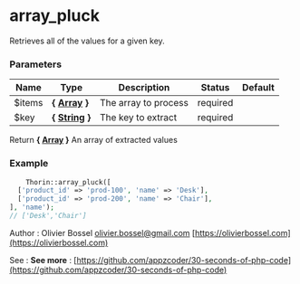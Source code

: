 # array_pluck

Retrieves all of the values for a given key.


### Parameters
Name  |  Type  |  Description  |  Status  |  Default
------------  |  ------------  |  ------------  |  ------------  |  ------------
$items  |  **{ [Array](http://php.net/manual/en/language.types.array.php) }**  |  The array to process  |  required  |
$key  |  **{ [String](http://php.net/manual/en/language.types.string.php) }**  |  The key to extract  |  required  |

Return **{ [Array](http://php.net/manual/en/language.types.array.php) }** An array of extracted values

### Example
```php
	Thorin::array_pluck([
  ['product_id' => 'prod-100', 'name' => 'Desk'],
  ['product_id' => 'prod-200', 'name' => 'Chair'],
], 'name');
// ['Desk','Chair']
```
Author : Olivier Bossel [olivier.bossel@gmail.com](mailto:olivier.bossel@gmail.com) [https://olivierbossel.com](https://olivierbossel.com)

See : **See more** : [https://github.com/appzcoder/30-seconds-of-php-code](https://github.com/appzcoder/30-seconds-of-php-code)